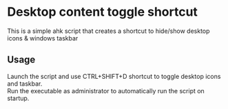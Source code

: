 # Desktop content toggle shortcut
This is a simple ahk script that creates a shortcut to hide/show desktop icons &amp; windows taskbar


## Usage

Launch the script and use CTRL+SHIFT+D shortcut to toggle desktop icons and taskbar.  
Run the executable as administrator to automatically run the script on startup.
